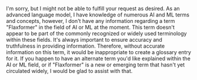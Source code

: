 I'm sorry, but I might not be able to fulfill your request as desired. As an advanced language model, I have knowledge of numerous AI and ML terms and concepts, however, I don't have any information regarding a term "Flaxformer" in the field of AI or ML at the moment. This term doesn't appear to be part of the commonly recognized or widely used terminology within these fields. It's always important to ensure accuracy and truthfulness in providing information. Therefore, without accurate information on this term, it would be inappropriate to create a glossary entry for it. If you happen to have an alternate term you'd like explained within the AI or ML field, or if "Flaxformer" is a new or emerging term that hasn't yet circulated widely, I would be glad to assist with that.
